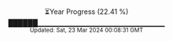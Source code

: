 <p align="center">
⏳Year Progress (22.41 %)<br>
██████▁▁▁▁▁▁▁▁▁▁▁▁▁▁▁▁▁▁▁▁▁▁▁▁ <br>
<sub>Updated: Sat, 23 Mar 2024 00:08:31 GMT</sub>
</p>

